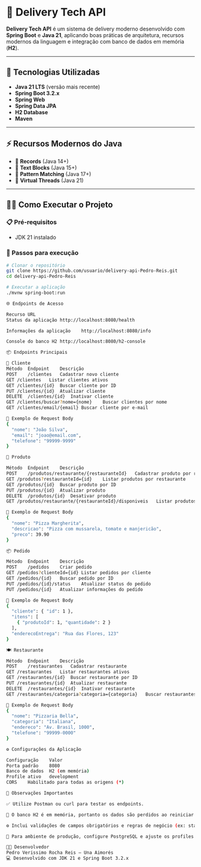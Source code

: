 # 🍕 Delivery Tech API

**Delivery Tech API** é um sistema de delivery moderno desenvolvido com **Spring Boot** e **Java 21**, aplicando boas práticas de arquitetura, recursos modernos da linguagem e integração com banco de dados em memória (**H2**).

---

## 🚀 Tecnologias Utilizadas

- **Java 21 LTS** (versão mais recente)
- **Spring Boot 3.2.x**
- **Spring Web**
- **Spring Data JPA**
- **H2 Database**
- **Maven**

---

## ⚡ Recursos Modernos do Java

- 🧱 **Records** (Java 14+)
- 🧾 **Text Blocks** (Java 15+)
- 🧩 **Pattern Matching** (Java 17+)
- 🧵 **Virtual Threads** (Java 21)

---

## 🏃‍♂️ Como Executar o Projeto

### 📋 Pré-requisitos
- JDK 21 instalado

### 🔧 Passos para execução

```bash
# Clonar o repositório
git clone https://github.com/usuario/delivery-api-Pedro-Reis.git
cd delivery-api-Pedro-Reis

# Executar a aplicação
./mvnw spring-boot:run

🌐 Endpoints de Acesso

Recurso	URL
Status da aplicação	http://localhost:8080/health

Informações da aplicação	http://localhost:8080/info

Console do banco H2	http://localhost:8080/h2-console

📦 Endpoints Principais

🧍 Cliente
Método	Endpoint	Descrição
POST	/clientes	Cadastrar novo cliente
GET	/clientes	Listar clientes ativos
GET	/clientes/{id}	Buscar cliente por ID
PUT	/clientes/{id}	Atualizar cliente
DELETE	/clientes/{id}	Inativar cliente
GET	/clientes/buscar?nome={nome}	Buscar clientes por nome
GET	/clientes/email/{email}	Buscar cliente por e-mail

🧾 Exemplo de Request Body
{
  "nome": "João Silva",
  "email": "joao@email.com",
  "telefone": "99999-9999"
}

🍔 Produto

Método	Endpoint	Descrição
POST	/produtos/restaurante/{restauranteId}	Cadastrar produto por restaurante
GET	/produtos?restauranteId={id}	Listar produtos por restaurante
GET	/produtos/{id}	Buscar produto por ID
PUT	/produtos/{id}	Atualizar produto
DELETE	/produtos/{id}	Desativar produto
GET	/produtos/restaurante/{restauranteId}/disponiveis	Listar produtos disponíveis por restaurante

🧾 Exemplo de Request Body
{
  "nome": "Pizza Margherita",
  "descricao": "Pizza com mussarela, tomate e manjericão",
  "preco": 39.90
}

📦 Pedido

Método	Endpoint	Descrição
POST	/pedidos	Criar pedido
GET	/pedidos?clienteId={id}	Listar pedidos por cliente
GET	/pedidos/{id}	Buscar pedido por ID
PUT	/pedidos/{id}/status	Atualizar status do pedido
PUT	/pedidos/{id}	Atualizar informações do pedido

🧾 Exemplo de Request Body
{
  "cliente": { "id": 1 },
  "itens": [
    { "produtoId": 1, "quantidade": 2 }
  ],
  "enderecoEntrega": "Rua das Flores, 123"
}

🍽️ Restaurante

Método	Endpoint	Descrição
POST	/restaurantes	Cadastrar restaurante
GET	/restaurantes	Listar restaurantes ativos
GET	/restaurantes/{id}	Buscar restaurante por ID
PUT	/restaurantes/{id}	Atualizar restaurante
DELETE	/restaurantes/{id}	Inativar restaurante
GET	/restaurantes/categoria?categoria={categoria}	Buscar restaurantes por categoria

🧾 Exemplo de Request Body
{
  "nome": "Pizzaria Bella",
  "categoria": "Italiana",
  "endereco": "Av. Brasil, 1000",
  "telefone": "99999-0000"
}

⚙️ Configurações da Aplicação

Configuração	Valor
Porta padrão	8080
Banco de dados	H2 (em memória)
Profile ativo	development
CORS	Habilitado para todas as origens (*)

🧠 Observações Importantes

✅ Utilize Postman ou curl para testar os endpoints.

🧩 O banco H2 é em memória, portanto os dados são perdidos ao reiniciar a aplicação.

⚙️ Inclui validações de campos obrigatórios e regras de negócio (ex: status de pedidos).

🚀 Para ambiente de produção, configure PostgreSQL e ajuste os profiles no application.yml.

👨‍💻 Desenvolvedor
Pedro Verissimo Rocha Reis — Una Aimorés
💻 Desenvolvido com JDK 21 e Spring Boot 3.2.x
